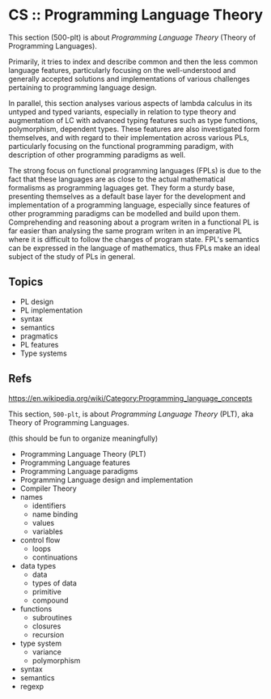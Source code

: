 # CS :: Programming Language Theory

This section (500-plt) is about *Programming Language Theory* (Theory of Programming Languages).

Primarily, it tries to index and describe common and then the less common language features, particularly focusing on the well-understood and generally accepted solutions and implementations of various challenges pertaining to programming language design.

In parallel, this section analyses various aspects of lambda calculus in its untyped and typed variants, especially in relation to type theory and augmentation of LC with advanced typing features such as type functions, polymorphism, dependent types. These features are also investigated form themselves, and with regard to their implementation across various PLs, particularly focusing on the functional programming paradigm, with description of other programming paradigms as well.

The strong focus on functional programming languages (FPLs) is due to the fact that these languages are as close to the actual mathematical formalisms as programming laguages get. They form a sturdy base, presenting themselves as a default base layer for the development and implementation of a programming language, especially since features of other programming paradigms can be modelled and build upon them. Comprehending and reasoning about a program writen in a functional PL is far easier than analysing the same program writen in an imperative PL where it is difficult to follow the changes of program state. FPL's semantics can be expressed in the language of mathematics, thus FPLs make an ideal subject of the study of PLs in general.



## Topics

- PL design
- PL implementation
- syntax
- semantics
- pragmatics
- PL features
- Type systems


## Refs

https://en.wikipedia.org/wiki/Category:Programming_language_concepts


This section, `500-plt`, is about *Programming Language Theory* (PLT), aka Theory of Programming Languages.

(this should be fun to organize meaningfully)

- Programming Language Theory (PLT)
- Programming Language features
- Programming Language paradigms
- Programming Language design and implementation
- Compiler Theory
- names
  - identifiers
  - name binding
  - values
  - variables
- control flow
  - loops
  - continuations
- data types
  - data
  - types of data
  - primitive
  - compound
- functions
  - subroutines
  - closures
  - recursion
- type system
  - variance
  - polymorphism
- syntax
- semantics
- regexp
